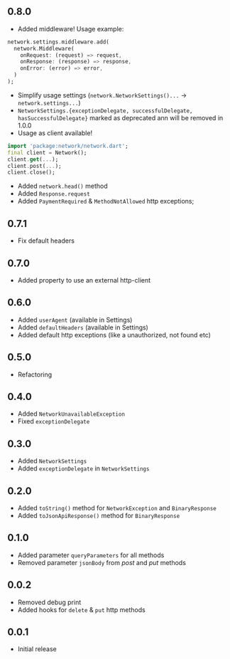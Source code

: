 [comment]: <> (Changelog bum example)
[comment]: <> (## version)
[comment]: <> (### Breaking Changes or ### New Features)
[comment]: <> (* Change description)

## 0.8.0

* Added middleware! Usage example:
```dart
network.settings.middleware.add(
  network.Middleware(
    onRequest: (request) => request,
    onResponse: (response) => response,
    onError: (error) => error,
  )
);
```
* Simplify usage settings (`network.NetworkSettings()...` -> `network.settings...`) 
* `NetworkSettings.{exceptionDelegate, successfulDelegate, hasSuccessfulDelegate}` marked as deprecated ann will be removed in 1.0.0
* Usage as client available!
```dart
import 'package:network/network.dart';
final client = Network();
client.get(...);
client.post(...);
client.close();
```
* Added `network.head()` method
* Added `Response.request`
* Added `PaymentRequired` & `MethodNotAllowed` http exceptions;

## 0.7.1

* Fix default headers

## 0.7.0 

* Added property to use an external http-client

## 0.6.0

* Added `userAgent` (available in Settings)
* Added `defaultHeaders` (available in Settings)
* Added default http exceptions (like a unauthorized, not found etc)

## 0.5.0 

* Refactoring

## 0.4.0

* Added `NetworkUnavailableException`
* Fixed `exceptionDelegate`

## 0.3.0

* Added `NetworkSettings`
* Added `exceptionDelegate` in `NetworkSettings`

## 0.2.0

* Added `toString()` method for `NetworkException` and `BinaryResponse`
* Added `toJsonApiResponse()` method for `BinaryResponse`

## 0.1.0

* Added parameter `queryParameters` for all methods
* Removed parameter `jsonBody` from *post* and *put* methods

## 0.0.2

* Removed debug print
* Added hooks for `delete` & `put` http methods

## 0.0.1

* Initial release
